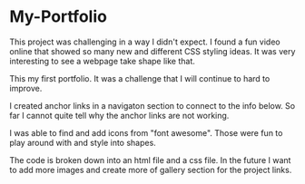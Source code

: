 # My-Portfolio

This project was challenging in a way I didn't expect.  I found a fun video online that showed so many new and different CSS styling ideas.  It was very interesting to see a webpage take shape like that.

This my first portfolio.  It was a challenge that I will continue to hard to improve.

I created anchor links in a navigaton section to connect to the info below.  So far I cannot quite tell why the anchor links are not working.

I was able to find and add icons from "font awesome".  Those were fun to play around with and style into shapes.

The code is broken down into an html file and a css file.  In the future I want to add more images and create more of gallery section for the project links.



